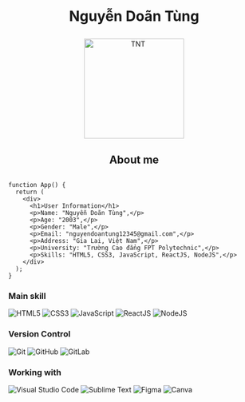 # <p align="center" color="red">Nguyễn Doãn Tùng</p>

<p align="center">
	<a href="https://github.com/tung0101">
	<img src="https://avatars.githubusercontent.com/u/95358274?v=4" width = "200" alt="TNT">
	</a>
</p>
<h2 align="center">About me</h2>

```import React from "react";

function App() {
  return (
    <div>
      <h1>User Information</h1>
      <p>Name: "Nguyễn Doãn Tùng",</p>
      <p>Age: "2003",</p>
      <p>Gender: "Male",</p>
      <p>Email: "nguyendoantung12345@gmail.com",</p>
      <p>Address: "Gia Lai, Việt Nam",</p>
      <p>University: "Trường Cao đẳng FPT Polytechnic",</p>
      <p>Skills: "HTML5, CSS3, JavaScript, ReactJS, NodeJS",</p>
    </div>
  );
}
```
### Main skill

![HTML5](https://img.shields.io/static/v1?style=for-the-badge&message=HTML5&color=E34F26&logo=HTML5&logoColor=FFFFFF&label=)
![CSS3](https://img.shields.io/static/v1?style=for-the-badge&message=CSS3&color=1572B6&logo=CSS3&logoColor=FFFFFF&label=)
![JavaScript](https://img.shields.io/badge/Javascript-F7DF1E?logo=javascript&logoColor=black&style=for-the-badge)
![ReactJS](https://img.shields.io/badge/react.js-6DA55F?style=for-the-badge&logo=react.js&logoColor=white)
![NodeJS](https://img.shields.io/badge/node.js-6DA55F?style=for-the-badge&logo=node.js&logoColor=white)



### Version Control
![Git](https://img.shields.io/static/v1?style=for-the-badge&message=Git&color=F05032&logo=Git&logoColor=FFFFFF&label=)
![GitHub](https://img.shields.io/badge/github-%23121011.svg?style=for-the-badge&logo=github&logoColor=white)
![GitLab](https://img.shields.io/badge/gitlab-%23181717.svg?style=for-the-badge&logo=gitlab&logoColor=white)


### Working with
![Visual Studio Code](https://img.shields.io/badge/Visual%20Studio%20Code-0078d7.svg?style=for-the-badge&logo=visual-studio-code&logoColor=white)
![Sublime Text](https://img.shields.io/badge/sublime_text-%23575757.svg?style=for-the-badge&logo=sublime-text&logoColor=important)
![Figma](https://img.shields.io/badge/Figma-4f190c?logo=figma&logoColor=F24E1E&style=for-the-badge)
![Canva](https://img.shields.io/badge/Canva-%2300C4CC.svg?style=for-the-badge&logo=Canva&logoColor=white)
